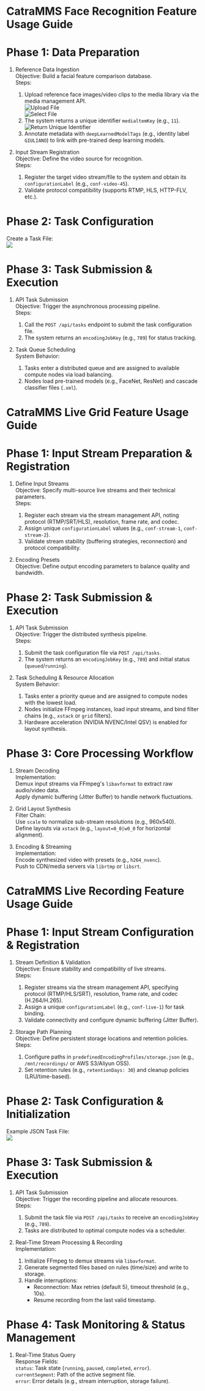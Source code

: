 
<!-- by 梁梅-->

# CatraMMS Face Recognition Feature Usage Guide

# Phase 1: Data Preparation  
1. Reference Data Ingestion  
   Objective: Build a facial feature comparison database.  
   Steps:  
     1. Upload reference face images/video clips to the media library via the media management API.  
     ![Upload File](QQ20250511-123230.png)  
     ![Select File](QQ20250511-131512.png)  
     2. The system returns a unique identifier `medialtemKey` (e.g., `11`).  
     ![Return Unique Identifier](QQ20250511-132558.png)  
     3. Annotate metadata with `deepLearnedModelTags` (e.g., identity label `GIULIANO`) to link with pre-trained deep learning models.  

2. Input Stream  Registration  
   Objective: Define the video source for recognition.  
   Steps:  
     1. Register the target video stream/file to the system and obtain its `configurationLabel` (e.g., `conf-video-45`).  
     2. Validate protocol compatibility (supports RTMP, HLS, HTTP-FLV, etc.).  

# Phase 2: Task Configuration  
Create a Task File:  
![](2025-05-12-13-31-39.png)

# Phase 3: Task Submission & Execution  
1. API Task Submission  
   Objective: Trigger the asynchronous processing pipeline.  
   Steps:  
     1. Call the `POST /api/tasks` endpoint to submit the task configuration file.  
     2. The system returns an `encodingJobKey` (e.g., `789`) for status tracking.  

2. Task Queue Scheduling  
   System Behavior:  
     1. Tasks enter a distributed queue and are assigned to available compute nodes via load balancing.  
     2. Nodes load pre-trained models (e.g., FaceNet, ResNet) and cascade classifier files (`.xml`).  

# CatraMMS Live Grid Feature Usage Guide  

# Phase 1: Input Stream Preparation & Registration  
1. Define Input Streams  
   Objective: Specify multi-source live streams and their technical parameters.  
   Steps:  
     1. Register each stream via the stream management API, noting protocol (RTMP/SRT/HLS), resolution, frame rate, and codec.  
     2. Assign unique `configurationLabel` values (e.g., `conf-stream-1`, `conf-stream-2`).  
     3. Validate stream stability (buffering strategies, reconnection) and protocol compatibility.  

2. Encoding Presets  
   Objective: Define output encoding parameters to balance quality and bandwidth.  

# Phase 2: Task Submission & Execution  
1. API Task Submission  
   Objective: Trigger the distributed synthesis pipeline.  
   Steps:  
     1. Submit the task configuration file via `POST /api/tasks`.  
     2. The system returns an `encodingJobKey` (e.g., `789`) and initial status (`queued`/`running`).  

2. Task Scheduling & Resource Allocation  
   System Behavior:  
     1. Tasks enter a priority queue and are assigned to compute nodes with the lowest load.  
     2. Nodes initialize FFmpeg instances, load input streams, and bind filter chains (e.g., `xstack` or `grid` filters).  
     3. Hardware acceleration (NVIDIA NVENC/Intel QSV) is enabled for layout synthesis.  

# Phase 3: Core Processing Workflow  
1. Stream Decoding  
   Implementation:  
      Demux input streams via FFmpeg's `libavformat` to extract raw audio/video data.  
      Apply dynamic buffering (Jitter Buffer) to handle network fluctuations.  

2. Grid Layout Synthesis  
   Filter Chain:  
      Use `scale` to normalize sub-stream resolutions (e.g., 960x540).  
      Define layouts via `xstack` (e.g., `layout=0_0|w0_0` for horizontal alignment).  

3. Encoding & Streaming  
   Implementation:  
      Encode synthesized video with presets (e.g., `h264_nvenc`).  
      Push to CDN/media servers via `librtmp` or `libsrt`.  

# CatraMMS Live Recording Feature Usage Guide  

# Phase 1: Input Stream Configuration & Registration  
1. Stream Definition & Validation  
   Objective: Ensure stability and compatibility of live streams.  
   Steps:  
     1. Register streams via the stream management API, specifying protocol (RTMP/HLS/SRT), resolution, frame rate, and codec (H.264/H.265).  
     2. Assign a unique `configurationLabel` (e.g., `conf-live-1`) for task binding.  
     3. Validate connectivity and configure dynamic buffering (Jitter Buffer).  

2. Storage Path Planning  
   Objective: Define persistent storage locations and retention policies.  
   Steps:  
     1. Configure paths in `predefinedEncodingProfiles/storage.json` (e.g., `/mnt/recordings/` or AWS S3/Aliyun OSS).  
     2. Set retention rules (e.g., `retentionDays: 30`) and cleanup policies (LRU/time-based).  

# Phase 2: Task Configuration & Initialization  
Example JSON Task File:  
![](2025-05-12-13-55-57.png)

# Phase 3: Task Submission & Execution  
1. API Task Submission  
   Objective: Trigger the recording pipeline and allocate resources.  
   Steps:  
     1. Submit the task file via `POST /api/tasks` to receive an `encodingJobKey` (e.g., `789`).  
     2. Tasks are distributed to optimal compute nodes via a scheduler.  

2. Real-Time Stream Processing & Recording  
   Implementation:  
     1. Initialize FFmpeg to demux streams via `libavformat`.  
     2. Generate segmented files based on rules (time/size) and write to storage.  
     3. Handle interruptions:  
        - Reconnection: Max retries (default 5), timeout threshold (e.g., 10s).  
        - Resume recording from the last valid timestamp.  

# Phase 4: Task Monitoring & Status Management  
1. Real-Time Status Query  
   Response Fields:  
      `status`: Task state (`running`, `paused`, `completed`, `error`).  
      `currentSegment`: Path of the active segment file.  
      `error`: Error details (e.g., stream interruption, storage failure).  
